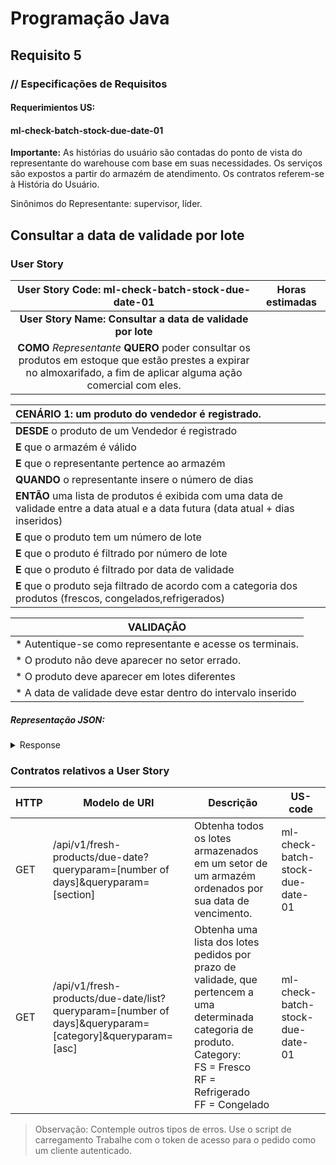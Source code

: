 # Programação Java

## Requisito 5

### // Especificações de Requisitos

#### Requerimientos US:

#### ml-check-batch-stock-due-date-01

**Importante:**
As histórias do usuário são contadas do ponto de vista do representante do warehouse com base
em suas necessidades. Os serviços são expostos a partir do armazém de atendimento. Os contratos
referem-se à História do Usuário.

Sinônimos do Representante: supervisor, líder.

## Consultar a data de validade por lote

### User Story

|                                                            User Story Code: ml-check-batch-stock-due-date-01                                                            | Horas estimadas |
|:-----------------------------------------------------------------------------------------------------------------------------------------------------------------------:|:---------------:|
|                                                       **User Story Name: Consultar a data de validade por lote**                                                        ||
| **COMO** _Representante_ **QUERO** poder consultar os produtos em estoque que estão prestes a expirar no almoxarifado, a fim de aplicar alguma ação comercial com eles. ||

| **CENÁRIO 1:** um produto do vendedor é registrado.                                                                                 |
|:------------------------------------------------------------------------------------------------------------------------------------|
| **DESDE** o produto de um Vendedor é registrado                                                                                     |
| **E** que o armazém é válido                                                                                                        |
| **E** que o representante pertence ao armazém                                                                                       |
| **QUANDO** o representante insere o número de dias                                                                                  |
| **ENTÃO** uma lista de produtos é exibida com uma data de validade entre a data atual e a data futura (data atual + dias inseridos) |
| **E** que o produto tem um número de lote                                                                                           |
| **E** que o produto é filtrado por número de lote                                                                                   |
| **E** que o produto é filtrado por data de validade                                                                                 |
| **E** que o produto seja filtrado de acordo com a categoria dos produtos (frescos, congelados,refrigerados)                         |

| VALIDAÇÃO                                                    |
|--------------------------------------------------------------|
| * Autentique-se como representante e acesse os terminais.    |   
| * O produto não deve aparecer no setor errado.               |    
| * O produto deve aparecer em lotes diferentes                |     
| * A data de validade deve estar dentro do intervalo inserido |

##### Representação JSON:

<details><summary>Response</summary><p>

```JSON
{
  "batch_stock": [
    {
      "batch_number": "int",
      "product_id": "String",
      "product_type_id": "String",
      "due_date": "LocalDate",
      "quantity": "int"
    }
  ]
}
```

</details></p>

### Contratos relativos a User Story

| HTTP | Modelo de URI                                                                                           | Descrição                                                                                                                                                                          | US-code                          |
|------|---------------------------------------------------------------------------------------------------------|------------------------------------------------------------------------------------------------------------------------------------------------------------------------------------|----------------------------------|
| GET  | /api/v1/fresh-products/due-date?queryparam=[number of days]&queryparam=[section]                        | Obtenha todos os lotes armazenados em um setor de um armazém ordenados por sua data de vencimento.                                                                                 | ml-check-batch-stock-due-date-01 |
| GET  | /api/v1/fresh-products/due-date/list?queryparam=[number of days]&queryparam=[category]&queryparam=[asc] | Obtenha uma lista dos lotes pedidos por prazo de validade, que pertencem a uma determinada categoria de produto.<br>Category:<br>FS = Fresco<br>RF = Refrigerado<br>FF = Congelado | ml-check-batch-stock-due-date-01 |

> Observação:
Contemple outros tipos de erros.
Use o script de carregamento
Trabalhe com o token de acesso para o pedido como um cliente autenticado.